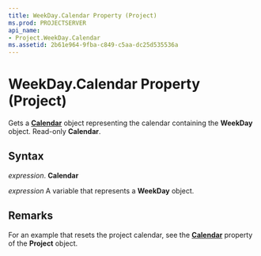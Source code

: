 ```yaml
---
title: WeekDay.Calendar Property (Project)
ms.prod: PROJECTSERVER
api_name:
- Project.WeekDay.Calendar
ms.assetid: 2b61e964-9fba-c849-c5aa-dc25d535536a
---
```



# WeekDay.Calendar Property (Project)

Gets a  **[Calendar](calendar-object-project.md)** object representing the calendar containing the **WeekDay** object. Read-only **Calendar**.


## Syntax

 _expression_. **Calendar**

 _expression_ A variable that represents a **WeekDay** object.


## Remarks

For an example that resets the project calendar, see the  **[Calendar](project-calendar-property-project.md)** property of the **Project** object.


